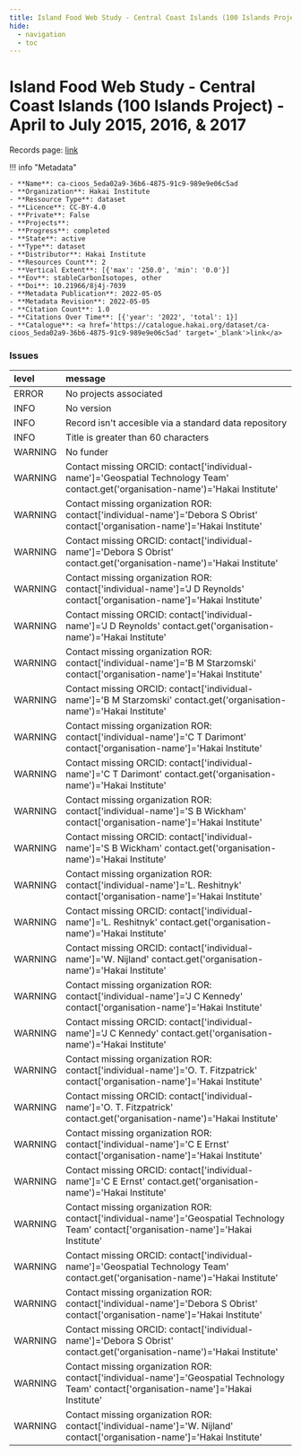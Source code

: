 ```yaml
---
title: Island Food Web Study - Central Coast Islands (100 Islands Project) - April to July 2015, 2016, & 2017
hide:
  - navigation
  - toc
---
```


# Island Food Web Study - Central Coast Islands (100 Islands Project) - April to July 2015, 2016, & 2017

Records page: <a href='https://catalogue.hakai.org/dataset/ca-cioos_5eda02a9-36b6-4875-91c9-989e9e06c5ad' target='_blank'>link</a>

<div id='map'></div>

!!! info "Metadata"
    
    - **Name**: ca-cioos_5eda02a9-36b6-4875-91c9-989e9e06c5ad 
    - **Organization**: Hakai Institute 
    - **Ressource Type**: dataset 
    - **Licence**: CC-BY-4.0 
    - **Private**: False 
    - **Projects**:  
    - **Progress**: completed 
    - **State**: active 
    - **Type**: dataset 
    - **Distributor**: Hakai Institute 
    - **Resources Count**: 2 
    - **Vertical Extent**: [{'max': '250.0', 'min': '0.0'}] 
    - **Eov**: stableCarbonIsotopes, other 
    - **Doi**: 10.21966/8j4j-7039 
    - **Metadata Publication**: 2022-05-05 
    - **Metadata Revision**: 2022-05-05 
    - **Citation Count**: 1.0 
    - **Citations Over Time**: [{'year': '2022', 'total': 1}] 
    - **Catalogue**: <a href='https://catalogue.hakai.org/dataset/ca-cioos_5eda02a9-36b6-4875-91c9-989e9e06c5ad' target='_blank'>link</a> 

### Issues

| level   | message                                                                                                                                   |
|:--------|:------------------------------------------------------------------------------------------------------------------------------------------|
| ERROR   | No projects associated                                                                                                                    |
| INFO    | No version                                                                                                                                |
| INFO    | Record isn't accesible via a standard data repository                                                                                     |
| INFO    | Title is greater than 60 characters                                                                                                       |
| WARNING | No funder                                                                                                                                 |
| WARNING | Contact missing ORCID: contact['individual-name']='Geospatial Technology Team' contact.get('organisation-name')='Hakai Institute'         |
| WARNING | Contact missing organization ROR:  contact['individual-name']='Debora  S Obrist' contact['organisation-name']='Hakai Institute'           |
| WARNING | Contact missing ORCID: contact['individual-name']='Debora  S Obrist' contact.get('organisation-name')='Hakai Institute'                   |
| WARNING | Contact missing organization ROR:  contact['individual-name']='J D Reynolds' contact['organisation-name']='Hakai Institute'               |
| WARNING | Contact missing ORCID: contact['individual-name']='J D Reynolds' contact.get('organisation-name')='Hakai Institute'                       |
| WARNING | Contact missing organization ROR:  contact['individual-name']='B M Starzomski' contact['organisation-name']='Hakai Institute'             |
| WARNING | Contact missing ORCID: contact['individual-name']='B M Starzomski' contact.get('organisation-name')='Hakai Institute'                     |
| WARNING | Contact missing organization ROR:  contact['individual-name']='C T Darimont' contact['organisation-name']='Hakai Institute'               |
| WARNING | Contact missing ORCID: contact['individual-name']='C T Darimont' contact.get('organisation-name')='Hakai Institute'                       |
| WARNING | Contact missing organization ROR:  contact['individual-name']='S B Wickham' contact['organisation-name']='Hakai Institute'                |
| WARNING | Contact missing ORCID: contact['individual-name']='S B Wickham' contact.get('organisation-name')='Hakai Institute'                        |
| WARNING | Contact missing organization ROR:  contact['individual-name']='L. Reshitnyk' contact['organisation-name']='Hakai Institute'               |
| WARNING | Contact missing ORCID: contact['individual-name']='L. Reshitnyk' contact.get('organisation-name')='Hakai Institute'                       |
| WARNING | Contact missing ORCID: contact['individual-name']='W. Nijland' contact.get('organisation-name')='Hakai Institute'                         |
| WARNING | Contact missing organization ROR:  contact['individual-name']='J C Kennedy' contact['organisation-name']='Hakai Institute'                |
| WARNING | Contact missing ORCID: contact['individual-name']='J C Kennedy' contact.get('organisation-name')='Hakai Institute'                        |
| WARNING | Contact missing organization ROR:  contact['individual-name']='O. T. Fitzpatrick' contact['organisation-name']='Hakai Institute'          |
| WARNING | Contact missing ORCID: contact['individual-name']='O. T. Fitzpatrick' contact.get('organisation-name')='Hakai Institute'                  |
| WARNING | Contact missing organization ROR:  contact['individual-name']='C E Ernst' contact['organisation-name']='Hakai Institute'                  |
| WARNING | Contact missing ORCID: contact['individual-name']='C E Ernst' contact.get('organisation-name')='Hakai Institute'                          |
| WARNING | Contact missing organization ROR:  contact['individual-name']='Geospatial Technology Team' contact['organisation-name']='Hakai Institute' |
| WARNING | Contact missing ORCID: contact['individual-name']='Geospatial Technology Team' contact.get('organisation-name')='Hakai Institute'         |
| WARNING | Contact missing organization ROR:  contact['individual-name']='Debora  S Obrist' contact['organisation-name']='Hakai Institute'           |
| WARNING | Contact missing ORCID: contact['individual-name']='Debora  S Obrist' contact.get('organisation-name')='Hakai Institute'                   |
| WARNING | Contact missing organization ROR:  contact['individual-name']='Geospatial Technology Team' contact['organisation-name']='Hakai Institute' |
| WARNING | Contact missing organization ROR:  contact['individual-name']='W. Nijland' contact['organisation-name']='Hakai Institute'                 |

<script>
   document.addEventListener("DOMContentLoaded", function() {
    var map = L.map('map').setView([51.505, -125.09], 5);
    L.tileLayer('https://tile.openstreetmap.org/{z}/{x}/{y}.png', {
        maxZoom: 19,
        attribution: '&copy; <a href="http://www.openstreetmap.org/copyright">OpenStreetMap</a>'
    }).addTo(map);
    var geojsonFeature = {
        "type": "Feature",
        "properties": {
            "name" : "Island Food Web Study - Central Coast Islands (100 Islands Project) - April to July 2015, 2016, & 2017"
        },
        "geometry": {'type': 'Polygon', 'coordinates': [[[-128.6, 51.39], [-127.6, 51.39], [-127.6, 52.08], [-128.6, 52.08], [-128.6, 51.39]]]}
    }
    L.geoJSON(geojsonFeature).addTo(map);
   })
</script>